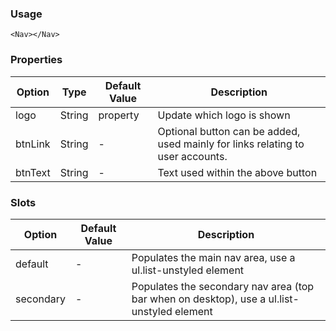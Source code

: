 ### Usage

```
<Nav></Nav>
```

### Properties

| Option | Type | Default Value | Description |
| ------ | ---- | ------------- | ----------- |
| logo | String | property | Update which logo is shown |
| btnLink | String | - | Optional button can be added, used mainly for links relating to user accounts. |
| btnText | String | - | Text used within the above button |


### Slots

| Option | Default Value | Description |
| ------ | ------------- | ----------- |
| default | - | Populates the main nav area, use a ul.list-unstyled element  |
| secondary | - |Populates the secondary nav area (top bar when on desktop), use a ul.list-unstyled element |